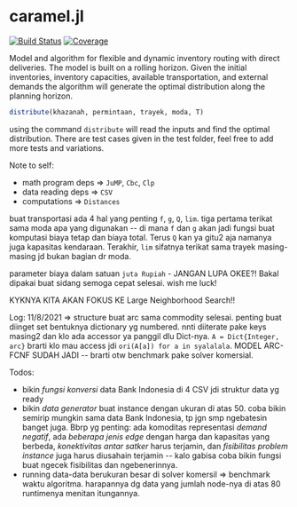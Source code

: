 # caramel.jl

[![Build Status](https://ci.appveyor.com/api/projects/status/github/kreikrei/caramel.jl?svg=true)](https://ci.appveyor.com/project/kreikrei/caramel-jl)
[![Coverage](https://codecov.io/gh/kreikrei/caramel.jl/branch/master/graph/badge.svg)](https://codecov.io/gh/kreikrei/caramel.jl)

Model and algorithm for flexible and dynamic inventory routing with direct deliveries. The model is built on a rolling horizon. Given the initial inventories, inventory capacities, available transportation, and external demands the algorithm will generate the optimal distribution along the planning horizon.

```julia
distribute(khazanah, permintaan, trayek, moda, T)
```

using the command `distribute` will read the inputs and find the optimal distribution. There are test cases given in the test folder, feel free to add more tests and variations.

Note to self:
- math program deps => `JuMP`, `Cbc`, `Clp`
- data reading deps => `CSV`
- computations => `Distances`

buat transportasi ada 4 hal yang penting `f`, `g`, `Q`, `lim`. tiga pertama terikat sama moda apa yang digunakan -- di mana `f` dan `g` akan jadi fungsi buat komputasi biaya tetap dan biaya total. Terus `Q` kan ya gitu2 aja namanya juga kapasitas kendaraan. Terakhir, `lim` sifatnya terikat sama trayek masing-masing jd bukan bagian dr moda.

parameter biaya dalam satuan `juta Rupiah` - JANGAN LUPA OKEE?! Bakal dipakai buat sidang semoga cepat selesai. wish me luck!

KYKNYA KITA AKAN FOKUS KE Large Neighborhood Search!!

Log:
11/8/2021 => structure buat arc sama commodity selesai.
penting buat diinget set bentuknya dictionary yg numbered. nnti diiterate pake keys masing2 dan klo ada accessor ya panggil dlu Dict-nya. `A = Dict{Integer, arc}` brarti klo mau access jdi `ori(A[a]) for a in syalalala`. MODEL ARC-FCNF SUDAH JADI -- brarti otw benchmark pake solver komersial.

Todos:
- bikin *fungsi konversi* data Bank Indonesia di 4 CSV jdi struktur data yg ready
- bikin *data generator* buat instance dengan ukuran di atas 50. coba bikin semirip mungkin sama data Bank Indonesia, tp jgn smp ngebatesin banget juga. Bbrp yg penting: ada komoditas representasi *demand negatif*, ada *beberapa jenis edge* dengan harga dan kapasitas yang berbeda, *konektivitas antar satker* harus terjamin, dan *fisibilitas problem instance* juga harus diusahain terjamin -- kalo gabisa coba bikin fungsi buat ngecek fisibilitas dan ngebenerinnya.
- running data-data berukuran besar di solver komersil => benchmark waktu algoritma. harapannya dg data yang jumlah node-nya di atas 80 runtimenya menitan itungannya.
